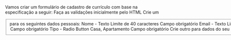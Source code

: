 Vamos criar um formulário de cadastro de currículo com base na especificação a seguir:
Faça as validações inicialmente pelo HTML
Crie um <fieldset> para os seguintes dados pessoais:
Nome - Texto
Limite de 40 caracteres
Campo obrigatório
Email - Texto
Limite de 50 caracteres
Campo obrigatório
CPF - Texto
Limite de 11 caracteres
Campo obrigatório
Endereço - Texto
Limite de 200 caracteres
Campo obrigatório
Cidade - Texto
Limite de 28 caracteres
Campo obrigatório
Estado - Select
Todos os estados do Brasil
Utilize estruturas de repetição via JavaScript para gerar os <option>
Campo obrigatório
Tipo - Radio Button
Casa, Apartamento
Campo obrigatório
Crie outro <fieldset> para dados do seu último emprego
Resumo do currículo - TextArea
Limite de 1000 caracteres
Campo obrigatório
Cargo - Texto
Limite de 40 caracteres
Campo obrigatório
Descrição do cargo - Texto
Limite de 500 caracteres
Campo obrigatório
Data de início - Texto
Verificar o formato da data dd/mm/aaaa .
O dia deve ser > 0 e <= 31.
O mês deve ser > 0 e <= 12.
O ano não pode ser negativo.
Caso alguma das condições seja inválida no momento do envio do formulário, exibir via alert uma mensagem de erro contextualizada.
Campo obrigatório
Logo abaixo do formulário, crie um botão que:
Chame uma função JavaScript e interrompa o fluxo automático do form utilizando o preventDefault() . Note que isso vai impedir as validações do HTML ao fazer o submit
Implemente, agora, no Javascript , as validações que foram pedidas ao longo da montagem do formulário.
Caso todos os dados sejam válidos, monte uma <div> com o consolidado dos dados que foram inseridos no formulário.
Caso haja algum dado inválido, mostre em uma <div> uma mensagem de erro. Se o erro for na Data de Início , a mensagem deve ser contextualizada.
Crie um botão Limpar que limpa todos os campos do formulário e a <div> com seu currículo também.